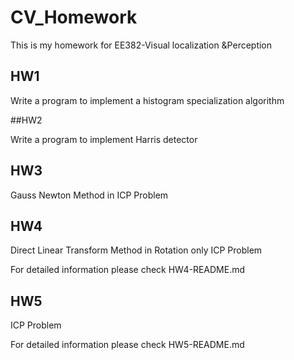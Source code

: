 # CV_Homework

  This is my homework for EE382-Visual localization &Perception

## HW1

Write a program to implement a histogram specialization algorithm



##HW2

Write a program to implement Harris detector



## HW3

Gauss Newton Method in ICP Problem



## HW4

Direct Linear Transform Method in Rotation only ICP Problem

For detailed information please check HW4-README.md

## HW5

ICP Problem

For detailed information please check HW5-README.md